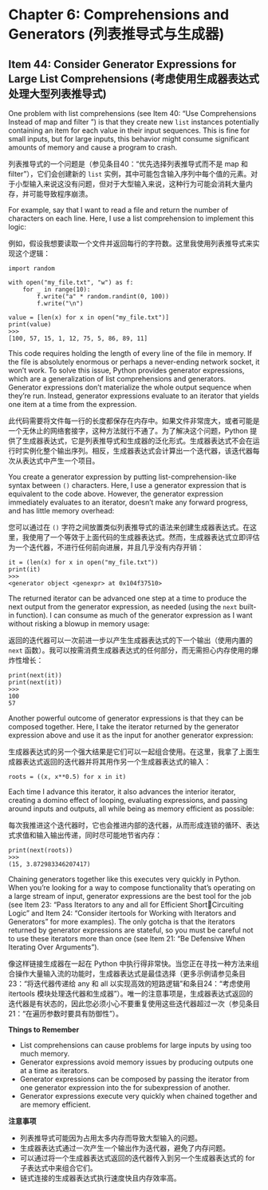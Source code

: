# Chapter 6: Comprehensions and Generators (列表推导式与生成器)

## Item 44: Consider Generator Expressions for Large List Comprehensions (考虑使用生成器表达式处理大型列表推导式)

One problem with list comprehensions (see Item 40: “Use Comprehensions Instead of map and filter ”) is that they create new `list` instances potentially containing an item for each value in their input sequences. This is fine for small inputs, but for large inputs, this behavior might consume significant amounts of memory and cause a program to crash.

列表推导式的一个问题是（参见条目40：“优先选择列表推导式而不是 map 和 filter”），它们会创建新的 `list` 实例，其中可能包含输入序列中每个值的元素。对于小型输入来说这没有问题，但对于大型输入来说，这种行为可能会消耗大量内存，并可能导致程序崩溃。

For example, say that I want to read a file and return the number of characters on each line. Here, I use a list comprehension to implement this logic:

例如，假设我想要读取一个文件并返回每行的字符数。这里我使用列表推导式来实现这个逻辑：

```
import random

with open("my_file.txt", "w") as f:
    for _ in range(10):
        f.write("a" * random.randint(0, 100))
        f.write("\n")

value = [len(x) for x in open("my_file.txt")]
print(value)
>>>
[100, 57, 15, 1, 12, 75, 5, 86, 89, 11]
```

This code requires holding the length of every line of the file in memory. If the file is absolutely enormous or perhaps a never-ending network socket, it won’t work. To solve this issue, Python provides generator expressions, which are a generalization of list comprehensions and generators. Generator expressions don’t materialize the whole output sequence when they’re run. Instead, generator expressions evaluate to an iterator that yields one item at
a time from the expression.

此代码需要将文件每一行的长度都保存在内存中。如果文件非常庞大，或者可能是一个无休止的网络套接字，这种方法就行不通了。为了解决这个问题，Python 提供了生成器表达式，它是列表推导式和生成器的泛化形式。生成器表达式不会在运行时实例化整个输出序列。相反，生成器表达式会计算出一个迭代器，该迭代器每次从表达式中产生一个项目。

You create a generator expression by putting list-comprehension-like syntax between `()` characters. Here, I use a generator expression that is equivalent to the code above. However, the generator expression immediately evaluates to an iterator, doesn’t make any forward progress, and has little memory overhead:

您可以通过在 `()` 字符之间放置类似列表推导式的语法来创建生成器表达式。在这里，我使用了一个等效于上面代码的生成器表达式。然而，生成器表达式立即评估为一个迭代器，不进行任何前向进展，并且几乎没有内存开销：

```
it = (len(x) for x in open("my_file.txt"))
print(it)
>>>
<generator object <genexpr> at 0x104f37510>
```

The returned iterator can be advanced one step at a time to produce the next output from the generator expression, as needed (using the `next` built-in function). I can consume as much of the generator expression as I want without risking a blowup in memory usage:

返回的迭代器可以一次前进一步以产生生成器表达式的下一个输出（使用内置的 `next` 函数）。我可以按需消费生成器表达式的任何部分，而无需担心内存使用的爆炸性增长：

```
print(next(it))
print(next(it))
>>>
100
57
```

Another powerful outcome of generator expressions is that they can be composed together. Here, I take the iterator returned by the generator expression above and use it as the input for another generator expression:

生成器表达式的另一个强大结果是它们可以一起组合使用。在这里，我拿了上面生成器表达式返回的迭代器并将其用作另一个生成器表达式的输入：

```
roots = ((x, x**0.5) for x in it)
```

Each time I advance this iterator, it also advances the interior iterator, creating a domino effect of looping, evaluating expressions, and passing around inputs and outputs, all while being as memory efficient as possible:

每次我推进这个迭代器时，它也会推进内部的迭代器，从而形成连锁的循环、表达式求值和输入输出传递，同时尽可能地节省内存：

```
print(next(roots))
>>>
(15, 3.872983346207417)
```

Chaining generators together like this executes very quickly in Python. When you’re looking for a way to compose functionality that’s operating on a large stream of input, generator expressions are the best tool for the job (see Item 23: “Pass Iterators to any and all for Efficient Short￾Circuiting Logic” and Item 24: “Consider itertools for Working with Iterators and Generators” for more examples). The only gotcha is that the iterators returned by generator expressions are stateful, so you must be careful not to use these iterators more than once (see Item 21: “Be Defensive When Iterating Over Arguments”).

像这样链接生成器在一起在 Python 中执行得非常快。当您正在寻找一种方法来组合操作大量输入流的功能时，生成器表达式是最佳选择（更多示例请参见条目23：“将迭代器传递给 any 和 all 以实现高效的短路逻辑”和条目24：“考虑使用 itertools 模块处理迭代器和生成器”）。唯一的注意事项是，生成器表达式返回的迭代器是有状态的，因此您必须小心不要重复使用这些迭代器超过一次（参见条目21：“在遍历参数时要具有防御性”）。

**Things to Remember**
- List comprehensions can cause problems for large inputs by using too much memory.
- Generator expressions avoid memory issues by producing outputs one at a time as iterators.
- Generator expressions can be composed by passing the iterator from one generator expression into the for subexpression of another.
- Generator expressions execute very quickly when chained together and are memory efficient.

**注意事项**
- 列表推导式可能因为占用太多内存而导致大型输入的问题。
- 生成器表达式通过一次产生一个输出作为迭代器，避免了内存问题。
- 可以通过将一个生成器表达式返回的迭代器传入到另一个生成器表达式的 for 子表达式中来组合它们。
- 链式连接的生成器表达式执行速度快且内存效率高。